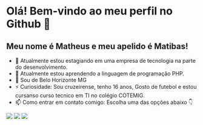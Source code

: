 # Olá! Bem-vindo ao meu perfil no Github 👋
## Meu nome é Matheus e meu apelido é Matibas!

- 🔭 Atualmente estou estagiando em uma empresa de tecnologia na parte do desenvolvimento.
- 🌱 Atualmente estou aprendendo a linguagem de programação PHP.
- 📍 Sou de Belo Horizonte MG
- ⚡ Curiosidade: Sou cruzeirense, tenho 16 anos, Gosto de futebol e estou cursanso curso tecnico em TI no colégio COTEMIG.
- 📫 Como entrar em contato comigo: Escolha uma das opções abaixo 👇 <div>


<a href="https://instagram.com/matibas_tws" target="_blank"><img loading="lazy" src="https://img.shields.io/badge/-Instagram-%23E4405F?style=for-the-badge&logo=instagram&logoColor=white" target="_blank"></a>
<a href = "mailto:matheus@mundowap.com.br"><img loading="lazy" src="https://img.shields.io/badge/Gmail-D14836?style=for-the-badge&logo=gmail&logoColor=white" target="_blank"></a> 
<a href="https://www.linkedin.com/in/matheus-gabriel-269b051ab/" target="_blank"><img loading="lazy" src="https://img.shields.io/badge/-LinkedIn-%230077B5?style=for-the-badge&logo=linkedin&logoColor=white" target="_blank"></a>
</div>
